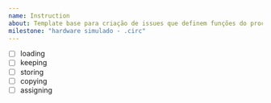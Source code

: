 ```yaml
---
name: Instruction
about: Template base para criação de issues que definem funções do processador
milestone: "hardware simulado - .circ"
---
```


- [ ] loading
- [ ] keeping
- [ ] storing
- [ ] copying
- [ ] assigning
